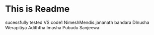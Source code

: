 # This is Readme
sucessfully tested VS code1
NimeshMendis
jananath bandara
DInusha Werapitiya 
Adiththa Imasha
Pubudu Sanjeewa
